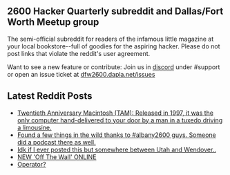 ## 2600 Hacker Quarterly subreddit and Dallas/Fort Worth Meetup group
The semi-official subreddit for readers of the infamous little magazine at your local bookstore--full of goodies for the aspiring hacker. Please do not post links that violate the reddit's user agreement.

Want to see a new feature or contribute: 
Join us in [discord](https://dfw2600.dapla.net/chat) under #support or open an issue ticket at [dfw2600.dapla.net/issues](https://dfw2600.dapla.net/issues)

## Latest Reddit Posts
<!-- BLOG-POST-LIST:START -->
- [Twentieth Anniversary Macintosh (TAM): Released in 1997, it was the only computer hand-delivered to your door by a man in a tuxedo driving a limousine.](https://www.reddit.com/r/2600/comments/1aiuxxc/twentieth_anniversary_macintosh_tam_released_in/)
- [Found a few things in the wild thanks to #albany2600 guys. Someone did a podcast there as well.](https://www.reddit.com/r/2600/comments/1ai9nn8/found_a_few_things_in_the_wild_thanks_to/)
- [Idk if I ever posted this but somewhere between Utah and Wendover..](https://www.reddit.com/r/2600/comments/1afbwgn/idk_if_i_ever_posted_this_but_somewhere_between/)
- [NEW 'Off The Wall' ONLINE](https://2600.com/wall/30-01-2024)
- [Operator?](https://www.reddit.com/r/2600/comments/1aez1hu/operator/)
<!-- BLOG-POST-LIST:END -->
